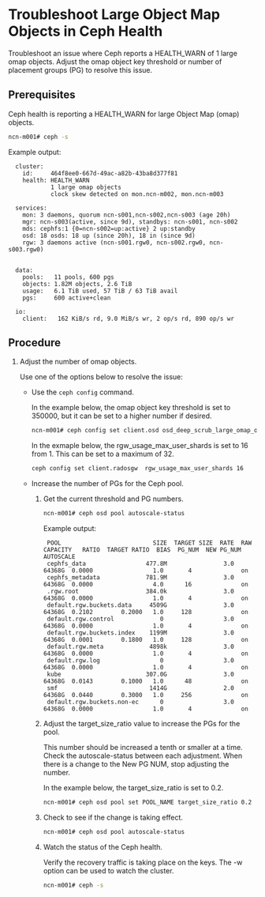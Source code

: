 # Troubleshoot Large Object Map Objects in Ceph Health

Troubleshoot an issue where Ceph reports a HEALTH\_WARN of 1 large omap objects. Adjust the omap object key threshold or number of placement groups \(PG\) to resolve this issue.

## Prerequisites

Ceph health is reporting a HEALTH\_WARN for large Object Map \(omap\) objects.

```bash
ncn-m001# ceph -s
```

Example output:

```
  cluster:
    id:     464f8ee0-667d-49ac-a82b-43ba8d377f81
    health: HEALTH_WARN
            1 large omap objects
            clock skew detected on mon.ncn-m002, mon.ncn-m003

  services:
    mon: 3 daemons, quorum ncn-s001,ncn-s002,ncn-s003 (age 20h)
    mgr: ncn-s003(active, since 9d), standbys: ncn-s001, ncn-s002
    mds: cephfs:1 {0=ncn-s002=up:active} 2 up:standby
    osd: 18 osds: 18 up (since 20h), 18 in (since 9d)
    rgw: 3 daemons active (ncn-s001.rgw0, ncn-s002.rgw0, ncn-s003.rgw0)


  data:
    pools:   11 pools, 600 pgs
    objects: 1.82M objects, 2.6 TiB
    usage:   6.1 TiB used, 57 TiB / 63 TiB avail
    pgs:     600 active+clean

  io:
    client:   162 KiB/s rd, 9.0 MiB/s wr, 2 op/s rd, 890 op/s wr

```

## Procedure

1. Adjust the number of omap objects.

    Use one of the options below to resolve the issue:

    - Use the `ceph config` command.

        In the example below, the omap object key threshold is set to 350000, but it can be set to a higher number if desired.

        ```bash
        ncn-m001# ceph config set client.osd osd_deep_scrub_large_omap_object_key_threshold 350000
        ```

        In the exmaple below, the rgw_usage_max_user_shards is set to 16 from 1.  This can be set to a maximum of 32.

        ```bash
        ceph config set client.radosgw  rgw_usage_max_user_shards 16
        ```

    - Increase the number of PGs for the Ceph pool.
        1. Get the current threshold and PG numbers.

            ```bash
            ncn-m001# ceph osd pool autoscale-status
            ```

            Example output:

            ```
             POOL                          SIZE  TARGET SIZE  RATE  RAW CAPACITY   RATIO  TARGET RATIO  BIAS  PG_NUM  NEW PG_NUM  AUTOSCALE
             cephfs_data                 477.8M                3.0        64368G  0.0000                 1.0       4              on
             cephfs_metadata             781.9M                3.0        64368G  0.0000                 4.0      16              on
             .rgw.root                   384.0k                3.0        64368G  0.0000                 1.0       4              on
             default.rgw.buckets.data     4509G                3.0        64368G  0.2102        0.2000   1.0     128              on
             default.rgw.control             0                 3.0        64368G  0.0000                 1.0       4              on
             default.rgw.buckets.index    1199M                3.0        64368G  0.0001        0.1800   1.0     128              on
             default.rgw.meta             4898k                3.0        64368G  0.0000                 1.0       4              on
             default.rgw.log                 0                 3.0        64368G  0.0000                 1.0       4              on
             kube                        307.0G                3.0        64368G  0.0143        0.1000   1.0      48              on
             smf                          1414G                2.0        64368G  0.0440        0.3000   1.0     256              on
             default.rgw.buckets.non-ec      0                 3.0        64368G  0.0000                 1.0       4              on
            ```

        1. Adjust the target\_size\_ratio value to increase the PGs for the pool.

            This number should be increased a tenth or smaller at a time. Check the autoscale-status between each adjustment. When there is a change to the New PG NUM, stop adjusting the number.

            In the example below, the target\_size\_ratio is set to 0.2.

            ```bash
            ncn-m001# ceph osd pool set POOL_NAME target_size_ratio 0.2
            ```

        1. Check to see if the change is taking effect.

            ```bash
            ncn-m001# ceph osd pool autoscale-status
            ```

        1. Watch the status of the Ceph health.

            Verify the recovery traffic is taking place on the keys. The -w option can be used to watch the cluster.

            ```bash
            ncn-m001# ceph -s
            ```
